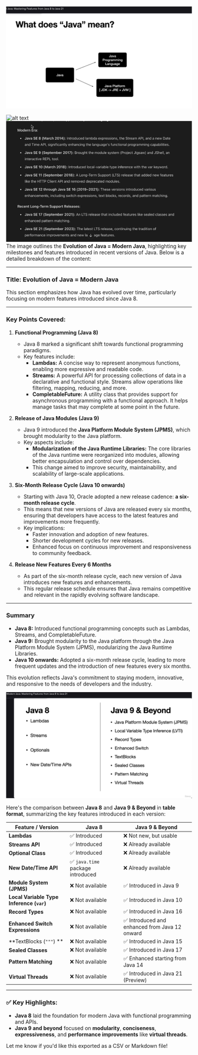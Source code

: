 ![alt text](01-WhatdoesJavaMean.png)

![alt text](02-EvolutionOfModernJava.png)
![alt text](02-EvolutionOfModernJava-02.png)
The image outlines the **Evolution of Java = Modern Java**, highlighting key milestones and features introduced in recent versions of Java. Below is a detailed breakdown of the content:

---

### **Title: Evolution of Java = Modern Java**
This section emphasizes how Java has evolved over time, particularly focusing on modern features introduced since Java 8.

---

### **Key Points Covered:**

1. **Functional Programming (Java 8)**
   - Java 8 marked a significant shift towards functional programming paradigms.
   - Key features include:
     - **Lambdas:** A concise way to represent anonymous functions, enabling more expressive and readable code.
     - **Streams:** A powerful API for processing collections of data in a declarative and functional style. Streams allow operations like filtering, mapping, reducing, and more.
     - **CompletableFuture:** A utility class that provides support for asynchronous programming with a functional approach. It helps manage tasks that may complete at some point in the future.

2. **Release of Java Modules (Java 9)**
   - Java 9 introduced the **Java Platform Module System (JPMS)**, which brought modularity to the Java platform.
   - Key aspects include:
     - **Modularization of the Java Runtime Libraries:** The core libraries of the Java runtime were reorganized into modules, allowing better encapsulation and control over dependencies.
     - This change aimed to improve security, maintainability, and scalability of large-scale applications.

3. **Six-Month Release Cycle (Java 10 onwards)**
   - Starting with Java 10, Oracle adopted a new release cadence: **a six-month release cycle**.
   - This means that new versions of Java are released every six months, ensuring that developers have access to the latest features and improvements more frequently.
   - Key implications:
     - Faster innovation and adoption of new features.
     - Shorter development cycles for new releases.
     - Enhanced focus on continuous improvement and responsiveness to community feedback.

4. **Release New Features Every 6 Months**
   - As part of the six-month release cycle, each new version of Java introduces new features and enhancements.
   - This regular release schedule ensures that Java remains competitive and relevant in the rapidly evolving software landscape.

---

### **Summary**
- **Java 8:** Introduced functional programming concepts such as Lambdas, Streams, and CompletableFuture.
- **Java 9:** Brought modularity to the Java platform through the Java Platform Module System (JPMS), modularizing the Java Runtime Libraries.
- **Java 10 onwards:** Adopted a six-month release cycle, leading to more frequent updates and the introduction of new features every six months.

This evolution reflects Java's commitment to staying modern, innovative, and responsive to the needs of developers and the industry.

![alt text](03-Java8-VS-Java9-and-Beyond.png)

Here's the comparison between **Java 8** and **Java 9 & Beyond** in **table format**, summarizing the key features introduced in each version:

| **Feature / Version**        | **Java 8**                                                                 | **Java 9 & Beyond**                                                                                     |
|-----------------------------|----------------------------------------------------------------------------|--------------------------------------------------------------------------------------------------------|
| **Lambdas**                 | ✅ Introduced                                                              | ❌ Not new, but usable                                                                                 |
| **Streams API**             | ✅ Introduced                                                              | ❌ Already available                                                                                    |
| **Optional Class**          | ✅ Introduced                                                              | ❌ Already available                                                                                    |
| **New Date/Time API**       | ✅ `java.time` package introduced                                          | ❌ Already available                                                                                    |
| **Module System (JPMS)**    | ❌ Not available                                                           | ✅ Introduced in Java 9                                                                                 |
| **Local Variable Type Inference (`var`)** | ❌ Not available                                                   | ✅ Introduced in Java 10                                                                                |
| **Record Types**            | ❌ Not available                                                           | ✅ Introduced in Java 16                                                                                |
| **Enhanced Switch Expressions** | ❌ Not available                                                       | ✅ Introduced and enhanced from Java 12 onward                                                          |
| **TextBlocks (`"""`) **     | ❌ Not available                                                           | ✅ Introduced in Java 15                                                                                |
| **Sealed Classes**          | ❌ Not available                                                           | ✅ Introduced in Java 17                                                                                |
| **Pattern Matching**        | ❌ Not available                                                           | ✅ Enhanced starting from Java 14                                                                       |
| **Virtual Threads**         | ❌ Not available                                                           | ✅ Introduced in Java 21 (Preview)                                                                      |

---

### ✅ Key Highlights:
- **Java 8** laid the foundation for modern Java with functional programming and APIs.
- **Java 9 and beyond** focused on **modularity**, **conciseness**, **expressiveness**, and **performance improvements** like **virtual threads**.

Let me know if you'd like this exported as a CSV or Markdown file!

